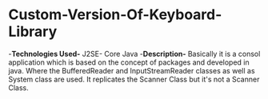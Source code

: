 # Custom-Version-Of-Keyboard-Library
-**Technologies Used-** J2SE- Core Java
-**Description-** Basically it is a consol application which is
based on the concept of packages and developed in java.
Where the BufferedReader and InputStreamReader
classes as well as System class are used. It replicates the Scanner
Class but it's not a Scanner Class.

